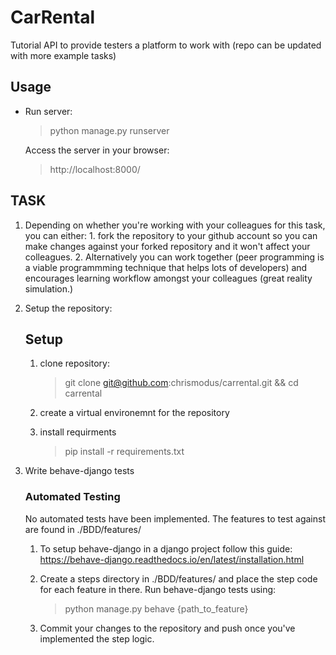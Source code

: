 # CarRental

Tutorial API to provide testers a platform to work with (repo can be updated with more example tasks)

## Usage

- Run server:
    > python manage.py runserver

    Access the server in your browser:
    > http://localhost:8000/
    
## TASK

1. Depending on whether you're working with your colleagues for this task, you can either: 1. fork the repository to your github account so you can make changes against your forked repository and it won't affect your colleagues. 2. Alternatively you can work together (peer programming is a viable programmming technique that helps lots of developers) and encourages learning workflow amongst your colleagues (great reality simulation.)

2. Setup the repository:
    ## Setup

    1. clone repository: 
        > git clone git@github.com:chrismodus/carrental.git && cd carrental
    1. create a virtual environemnt for the repository

    1. install requirments
        > pip install -r requirements.txt

3. Write behave-django tests 
    ### Automated Testing
    No automated tests have been implemented.
    The features to test against are found in ./BDD/features/ 

    1. To setup behave-django in a django project follow this guide: https://behave-django.readthedocs.io/en/latest/installation.html

    1. Create a steps directory in ./BDD/features/ and place the step code for each feature in there.
        Run behave-django tests using:
        > python manage.py behave {path_to_feature}
        
    2. Commit your changes to the repository and push once you've implemented the step logic.


